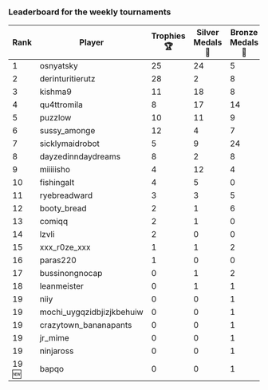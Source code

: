 ### Leaderboard for the weekly tournaments

| Rank | Player | Trophies 🏆 | Silver Medals 🥈 | Bronze Medals 🥉 | Points |
|----------|--------|------------|-----------------|-----------------|--------|
| 1 | osnyatsky | 25 | 24 | 5 | 101.5 |
| 2 | derinturitierutz | 28 | 2 | 8 | 90.0 |
| 3 | kishma9 | 11 | 18 | 8 | 55.0 |
| 4 | qu4ttromila | 8 | 17 | 14 | 48.0 |
| 5 | puzzlow | 10 | 11 | 9 | 45.5 |
| 6 | sussy_amonge | 12 | 4 | 7 | 43.5 |
| 7 | sicklymaidrobot | 5 | 9 | 24 | 36.0 |
| 8 | dayzedinndaydreams | 8 | 2 | 8 | 30.0 |
| 9 | miiiiisho | 4 | 12 | 4 | 26.0 |
| 10 | fishingalt | 4 | 5 | 0 | 17.0 |
| 11 | ryebreadward | 3 | 3 | 5 | 14.5 |
| 12 | booty_bread | 2 | 1 | 6 | 10.0 |
| 13 | comiqq | 2 | 1 | 0 | 7.0 |
| 14 | lzvli | 2 | 0 | 0 | 6.0 |
| 15 | xxx_r0ze_xxx | 1 | 1 | 2 | 5.0 |
| 16 | paras220 | 1 | 0 | 0 | 3.0 |
| 17 | bussinongnocap | 0 | 1 | 2 | 2.0 |
| 18 | leanmeister | 0 | 1 | 1 | 1.5 |
| 19 | niiy | 0 | 0 | 1 | 0.5 |
| 19 | mochi_uygqzidbjizjkbehuiw | 0 | 0 | 1 | 0.5 |
| 19 | crazytown_bananapants | 0 | 0 | 1 | 0.5 |
| 19 | jr_mime | 0 | 0 | 1 | 0.5 |
| 19 | ninjaross | 0 | 0 | 1 | 0.5 |
| 19 🆕| bapqo | 0 | 0 | 1 | 0.5 |
